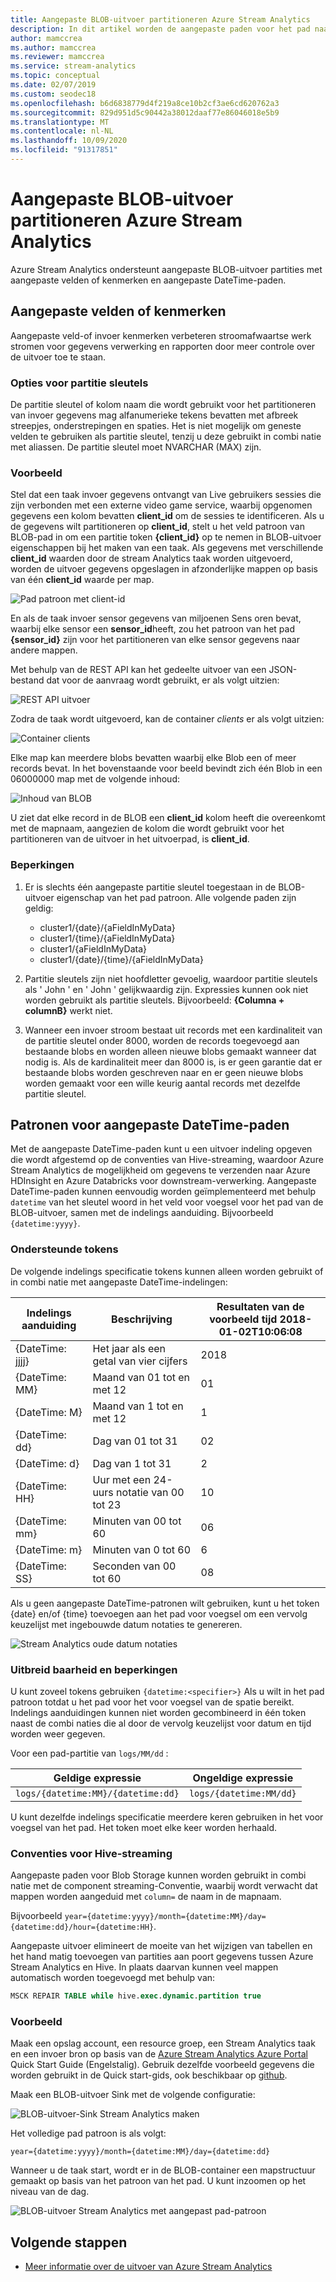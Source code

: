 ```yaml
---
title: Aangepaste BLOB-uitvoer partitioneren Azure Stream Analytics
description: In dit artikel worden de aangepaste paden voor het pad naar de tijd en de aangepaste velden of kenmerken van de Blob Storage-uitvoer van Azure Stream Analytics-taken beschreven.
author: mamccrea
ms.author: mamccrea
ms.reviewer: mamccrea
ms.service: stream-analytics
ms.topic: conceptual
ms.date: 02/07/2019
ms.custom: seodec18
ms.openlocfilehash: b6d6838779d4f219a8ce10b2cf3ae6cd620762a3
ms.sourcegitcommit: 829d951d5c90442a38012daaf77e86046018e5b9
ms.translationtype: MT
ms.contentlocale: nl-NL
ms.lasthandoff: 10/09/2020
ms.locfileid: "91317851"
---
```

# <a name="azure-stream-analytics-custom-blob-output-partitioning"></a>Aangepaste BLOB-uitvoer partitioneren Azure Stream Analytics

Azure Stream Analytics ondersteunt aangepaste BLOB-uitvoer partities met aangepaste velden of kenmerken en aangepaste DateTime-paden. 

## <a name="custom-field-or-attributes"></a>Aangepaste velden of kenmerken

Aangepaste veld-of invoer kenmerken verbeteren stroomafwaartse werk stromen voor gegevens verwerking en rapporten door meer controle over de uitvoer toe te staan.

### <a name="partition-key-options"></a>Opties voor partitie sleutels

De partitie sleutel of kolom naam die wordt gebruikt voor het partitioneren van invoer gegevens mag alfanumerieke tekens bevatten met afbreek streepjes, onderstrepingen en spaties. Het is niet mogelijk om geneste velden te gebruiken als partitie sleutel, tenzij u deze gebruikt in combi natie met aliassen. De partitie sleutel moet NVARCHAR (MAX) zijn.

### <a name="example"></a>Voorbeeld

Stel dat een taak invoer gegevens ontvangt van Live gebruikers sessies die zijn verbonden met een externe video game service, waarbij opgenomen gegevens een kolom bevatten **client_id** om de sessies te identificeren. Als u de gegevens wilt partitioneren op **client_id**, stelt u het veld patroon van BLOB-pad in om een partitie token **{client_id}** op te nemen in BLOB-uitvoer eigenschappen bij het maken van een taak. Als gegevens met verschillende **client_id** waarden door de stream Analytics taak worden uitgevoerd, worden de uitvoer gegevens opgeslagen in afzonderlijke mappen op basis van één **client_id** waarde per map.

![Pad patroon met client-id](./media/stream-analytics-custom-path-patterns-blob-storage-output/stream-analytics-path-pattern-client-id.png)

En als de taak invoer sensor gegevens van miljoenen Sens oren bevat, waarbij elke sensor een **sensor_id**heeft, zou het patroon van het pad **{sensor_id}** zijn voor het partitioneren van elke sensor gegevens naar andere mappen.  


Met behulp van de REST API kan het gedeelte uitvoer van een JSON-bestand dat voor de aanvraag wordt gebruikt, er als volgt uitzien:  

![REST API uitvoer](./media/stream-analytics-custom-path-patterns-blob-storage-output/stream-analytics-rest-output.png)

Zodra de taak wordt uitgevoerd, kan de container *clients* er als volgt uitzien:  

![Container clients](./media/stream-analytics-custom-path-patterns-blob-storage-output/stream-analytics-clients-container.png)

Elke map kan meerdere blobs bevatten waarbij elke Blob een of meer records bevat. In het bovenstaande voor beeld bevindt zich één Blob in een 06000000 map met de volgende inhoud:

![Inhoud van BLOB](./media/stream-analytics-custom-path-patterns-blob-storage-output/stream-analytics-blob-contents.png)

U ziet dat elke record in de BLOB een **client_id** kolom heeft die overeenkomt met de mapnaam, aangezien de kolom die wordt gebruikt voor het partitioneren van de uitvoer in het uitvoerpad, is **client_id**.

### <a name="limitations"></a>Beperkingen

1. Er is slechts één aangepaste partitie sleutel toegestaan in de BLOB-uitvoer eigenschap van het pad patroon. Alle volgende paden zijn geldig:

   * cluster1/{date}/{aFieldInMyData}  
   * cluster1/{time}/{aFieldInMyData}  
   * cluster1/{aFieldInMyData}  
   * cluster1/{date}/{time}/{aFieldInMyData} 
   
2. Partitie sleutels zijn niet hoofdletter gevoelig, waardoor partitie sleutels als ' John ' en ' John ' gelijkwaardig zijn. Expressies kunnen ook niet worden gebruikt als partitie sleutels. Bijvoorbeeld: **{Columna + columnB}** werkt niet.  

3. Wanneer een invoer stroom bestaat uit records met een kardinaliteit van de partitie sleutel onder 8000, worden de records toegevoegd aan bestaande blobs en worden alleen nieuwe blobs gemaakt wanneer dat nodig is. Als de kardinaliteit meer dan 8000 is, is er geen garantie dat er bestaande blobs worden geschreven naar en er geen nieuwe blobs worden gemaakt voor een wille keurig aantal records met dezelfde partitie sleutel.

## <a name="custom-datetime-path-patterns"></a>Patronen voor aangepaste DateTime-paden

Met de aangepaste DateTime-paden kunt u een uitvoer indeling opgeven die wordt afgestemd op de conventies van Hive-streaming, waardoor Azure Stream Analytics de mogelijkheid om gegevens te verzenden naar Azure HDInsight en Azure Databricks voor downstream-verwerking. Aangepaste DateTime-paden kunnen eenvoudig worden geïmplementeerd met behulp `datetime` van het sleutel woord in het veld voor voegsel voor het pad van de BLOB-uitvoer, samen met de indelings aanduiding. Bijvoorbeeld `{datetime:yyyy}`.

### <a name="supported-tokens"></a>Ondersteunde tokens

De volgende indelings specificatie tokens kunnen alleen worden gebruikt of in combi natie met aangepaste DateTime-indelingen:

|Indelings aanduiding   |Beschrijving   |Resultaten van de voorbeeld tijd 2018-01-02T10:06:08|
|----------|-----------|------------|
|{DateTime: jjjj}|Het jaar als een getal van vier cijfers|2018|
|{DateTime: MM}|Maand van 01 tot en met 12|01|
|{DateTime: M}|Maand van 1 tot en met 12|1|
|{DateTime: dd}|Dag van 01 tot 31|02|
|{DateTime: d}|Dag van 1 tot 31|2|
|{DateTime: HH}|Uur met een 24-uurs notatie van 00 tot 23|10|
|{DateTime: mm}|Minuten van 00 tot 60|06|
|{DateTime: m}|Minuten van 0 tot 60|6|
|{DateTime: SS}|Seconden van 00 tot 60|08|

Als u geen aangepaste DateTime-patronen wilt gebruiken, kunt u het token {date} en/of {time} toevoegen aan het pad voor voegsel om een vervolg keuzelijst met ingebouwde datum notaties te genereren.

![Stream Analytics oude datum notaties](./media/stream-analytics-custom-path-patterns-blob-storage-output/stream-analytics-old-date-time-formats.png)

### <a name="extensibility-and-restrictions"></a>Uitbreid baarheid en beperkingen

U kunt zoveel tokens gebruiken `{datetime:<specifier>}` Als u wilt in het pad patroon totdat u het pad voor het voor voegsel van de spatie bereikt. Indelings aanduidingen kunnen niet worden gecombineerd in één token naast de combi naties die al door de vervolg keuzelijst voor datum en tijd worden weer gegeven. 

Voor een pad-partitie van `logs/MM/dd` :

|Geldige expressie   |Ongeldige expressie   |
|----------|-----------|
|`logs/{datetime:MM}/{datetime:dd}`|`logs/{datetime:MM/dd}`|

U kunt dezelfde indelings specificatie meerdere keren gebruiken in het voor voegsel van het pad. Het token moet elke keer worden herhaald.

### <a name="hive-streaming-conventions"></a>Conventies voor Hive-streaming

Aangepaste paden voor Blob Storage kunnen worden gebruikt in combi natie met de component streaming-Conventie, waarbij wordt verwacht dat mappen worden aangeduid met `column=` de naam in de mapnaam.

Bijvoorbeeld `year={datetime:yyyy}/month={datetime:MM}/day={datetime:dd}/hour={datetime:HH}`.

Aangepaste uitvoer elimineert de moeite van het wijzigen van tabellen en het hand matig toevoegen van partities aan poort gegevens tussen Azure Stream Analytics en Hive. In plaats daarvan kunnen veel mappen automatisch worden toegevoegd met behulp van:

```SQL
MSCK REPAIR TABLE while hive.exec.dynamic.partition true
```

### <a name="example"></a>Voorbeeld

Maak een opslag account, een resource groep, een Stream Analytics taak en een invoer bron op basis van de [Azure Stream Analytics Azure Portal](stream-analytics-quick-create-portal.md) Quick Start Guide (Engelstalig). Gebruik dezelfde voorbeeld gegevens die worden gebruikt in de Quick start-gids, ook beschikbaar op [github](https://raw.githubusercontent.com/Azure/azure-stream-analytics/master/Samples/GettingStarted/HelloWorldASA-InputStream.json).

Maak een BLOB-uitvoer Sink met de volgende configuratie:

![BLOB-uitvoer-Sink Stream Analytics maken](./media/stream-analytics-custom-path-patterns-blob-storage-output/stream-analytics-create-output-sink.png)

Het volledige pad patroon is als volgt:


`year={datetime:yyyy}/month={datetime:MM}/day={datetime:dd}`


Wanneer u de taak start, wordt er in de BLOB-container een mapstructuur gemaakt op basis van het patroon van het pad. U kunt inzoomen op het niveau van de dag.

![BLOB-uitvoer Stream Analytics met aangepast pad-patroon](./media/stream-analytics-custom-path-patterns-blob-storage-output/stream-analytics-blob-output-folder-structure.png)

## <a name="next-steps"></a>Volgende stappen

* [Meer informatie over de uitvoer van Azure Stream Analytics](stream-analytics-define-outputs.md)
